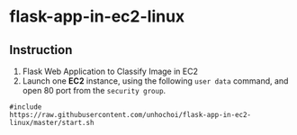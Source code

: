 # flask-app-in-ec2-linux

## Instruction
1. Flask Web Application to Classify Image in EC2
2. Launch one **EC2** instance, using the following `user data` command, and open 80 port from the `security group`.
```
#include
https://raw.githubusercontent.com/unhochoi/flask-app-in-ec2-linux/master/start.sh
```

